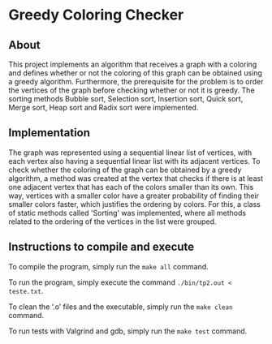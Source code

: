 # Greedy Coloring Checker

## About
This project implements an algorithm that receives a graph with a coloring and defines whether or not the coloring of this graph can be obtained using a greedy algorithm. Furthermore, the prerequisite for the problem is to order the vertices of the graph before checking whether or not it is greedy. The sorting methods Bubble sort, Selection sort, Insertion sort, Quick sort, Merge sort, Heap sort and Radix sort were implemented.

## Implementation
The graph was represented using a sequential linear list of vertices, with each vertex also having a sequential linear list with its adjacent vertices.
To check whether the coloring of the graph can be obtained by a greedy algorithm, a method was created at the vertex that checks if there is at least one adjacent vertex that has each of the colors smaller than its own. This way, vertices with a smaller color have a greater probability of finding their smaller colors faster, which justifies the ordering by colors.
For this, a class of static methods called 'Sorting' was implemented, where all methods related to the ordering of the vertices in the list were grouped.

## Instructions to compile and execute
To compile the program, simply run the `make all` command.

To run the program, simply execute the command `./bin/tp2.out < teste.txt`.

To clean the ‘.o’ files and the executable, simply run the `make clean` command.

To run tests with Valgrind and gdb, simply run the `make test` command.
